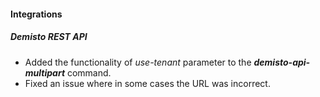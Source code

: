 
#### Integrations
##### Demisto REST API
- Added the functionality of *use-tenant* parameter to the ***demisto-api-multipart*** command.
- Fixed an issue where in some cases the URL was incorrect.
